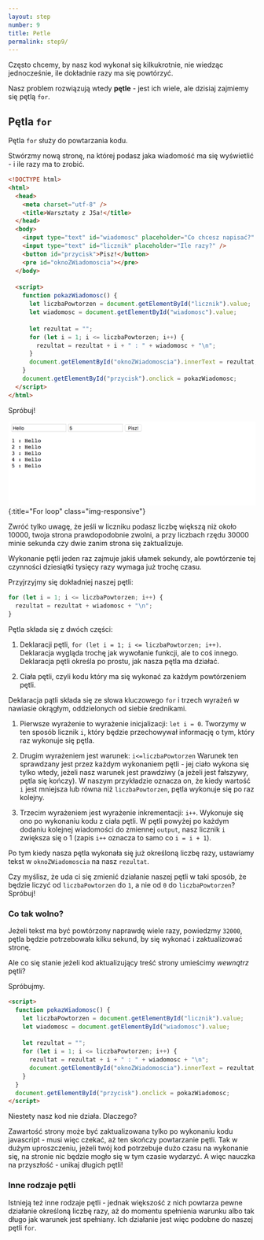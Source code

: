 ```yaml
---
layout: step
number: 9
title: Petle
permalink: step9/
---
```


Często chcemy, by nasz kod wykonał się kilkukrotnie, nie wiedząc jednocześnie, ile dokładnie razy ma się powtórzyć.

Nasz problem rozwiązują wtedy **pętle** - jest ich wiele, ale dzisiaj zajmiemy się pętlą `for`.

## Pętla `for`

Pętla `for` służy do powtarzania kodu.

Stwórzmy nową stronę, na której podasz jaka wiadomość ma się wyświetlić - i ile razy ma to zrobić.

```html
<!DOCTYPE html>
<html>
  <head>
    <meta charset="utf-8" />
    <title>Warsztaty z JSa!</title>
  </head>
  <body>
    <input type="text" id="wiadomosc" placeholder="Co chcesz napisać?" />
    <input type="text" id="licznik" placeholder="Ile razy?" />
    <button id="przycisk">Pisz!</button>
    <pre id="oknoZWiadomoscia"></pre>
  </body>

  <script>
    function pokazWiadomosc() {
      let liczbaPowtorzen = document.getElementById("licznik").value;
      let wiadomosc = document.getElementById("wiadomosc").value;

      let rezultat = "";
      for (let i = 1; i <= liczbaPowtorzen; i++) {
        rezultat = rezultat + i + " : " + wiadomosc + "\n";
      }
      document.getElementById("oknoZWiadomoscia").innerText = rezultat;
    }
    document.getElementById("przycisk").onclick = pokazWiadomosc;
  </script>
</html>
```

Spróbuj!

![For loop](../assets/step-9a.png){:title="For loop" class="img-responsive"}

Zwróć tylko uwagę, że jeśli w liczniku podasz liczbę większą niż około 10000, twoja strona prawdopodobnie zwolni, a przy liczbach rzędu 30000 minie sekunda czy dwie zanim strona się zaktualizuje.

Wykonanie pętli jeden raz zajmuje jakiś ułamek sekundy, ale powtórzenie tej czynności dziesiątki tysięcy razy wymaga już trochę czasu.

Przyjrzyjmy się dokładniej naszej pętli:

```javascript
for (let i = 1; i <= liczbaPowtorzen; i++) {
  rezultat = rezultat + wiadomosc + "\n";
}
```

Pętla składa się z dwóch części:

1. Deklaracji pętli, `for (let i = 1; i <= liczbaPowtorzen; i++)`. Deklaracja wygląda trochę jak wywołanie funkcji, ale to coś innego. Deklaracja pętli określa po prostu, jak nasza pętla ma działać.

2. Ciała pętli, czyli kodu który ma się wykonać za każdym powtórzeniem pętli.

Deklaracja pątli składa się ze słowa kluczowego `for` i trzech wyrażeń w nawiasie okrągłym, oddzielonych od siebie średnikami.

1. Pierwsze wyrażenie to wyrażenie inicjalizacji: `let i = 0`.
   Tworzymy w ten sposób licznik `i`, który będzie przechowywał informację o tym, który raz wykonuje się pętla.

2. Drugim wyrażeniem jest warunek: `i<=liczbaPowtorzen`
   Warunek ten sprawdzany jest przez każdym wykonaniem pętli - jej ciało wykona się tylko wtedy, jeżeli nasz warunek jest prawdziwy (a jeżeli jest fałszywy, pętla się kończy).
   W naszym przykładzie oznacza on, że kiedy wartość `i` jest mniejsza lub równa niż `liczbaPowtorzen`, pętla wykonuje się po raz kolejny.

3. Trzecim wyrażeniem jest wyrażenie inkrementacji: `i++`. Wykonuje się ono po wykonaniu kodu z ciała pętli.
   W pętli powyżej po każdym dodaniu kolejnej wiadomości do zmiennej `output`, nasz licznik `i` zwiększa się o 1 (zapis `i++` oznacza to samo co `i = i + 1`).

Po tym kiedy nasza pętla wykonała się już określoną liczbę razy, ustawiamy tekst w `oknoZWiadomoscia` na nasz `rezultat`.

Czy myślisz, że uda ci się zmienić działanie naszej pętli w taki sposób, że będzie liczyć od `liczbaPowtorzen` do `1`, a nie od `0` do `liczbaPowtorzen`? Spróbuj!

### Co tak wolno?

Jeżeli tekst ma być powtórzony naprawdę wiele razy, powiedzmy `32000`, pętla będzie potrzebowała kilku sekund, by się wykonać i zaktualizować stronę.

Ale co się stanie jeżeli kod aktualizujący treść strony umieścimy _wewnątrz_ pętli?

Spróbujmy.

```html
<script>
  function pokazWiadomosc() {
    let liczbaPowtorzen = document.getElementById("licznik").value;
    let wiadomosc = document.getElementById("wiadomosc").value;

    let rezultat = "";
    for (let i = 1; i <= liczbaPowtorzen; i++) {
      rezultat = rezultat + i + " : " + wiadomosc + "\n";
      document.getElementById("oknoZWiadomoscia").innerText = rezultat;
    }
  }
  document.getElementById("przycisk").onclick = pokazWiadomosc;
</script>
```

Niestety nasz kod nie działa. Dlaczego?

Zawartość strony może być zaktualizowana tylko po wykonaniu kodu javascript - musi więc czekać, aż ten skończy powtarzanie pętli. Tak w dużym uproszczeniu, jeżeli twój kod potrzebuje dużo czasu na wykonanie się, na stronie nic będzie mogło się w tym czasie wydarzyć. A więc nauczka na przyszłość - unikaj długich pętli!

### Inne rodzaje pętli

Istnieją też inne rodzaje pętli - jednak większość z nich powtarza pewne działanie określoną liczbę razy, aż do momentu spełnienia warunku albo tak długo jak warunek jest spełniany. Ich działanie jest więc podobne do naszej pętli `for`.
